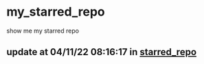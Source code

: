 # my_starred_repo
show me my starred repo

update at 04/11/22 08:16:17 in [starred_repo](./index.html)
---

